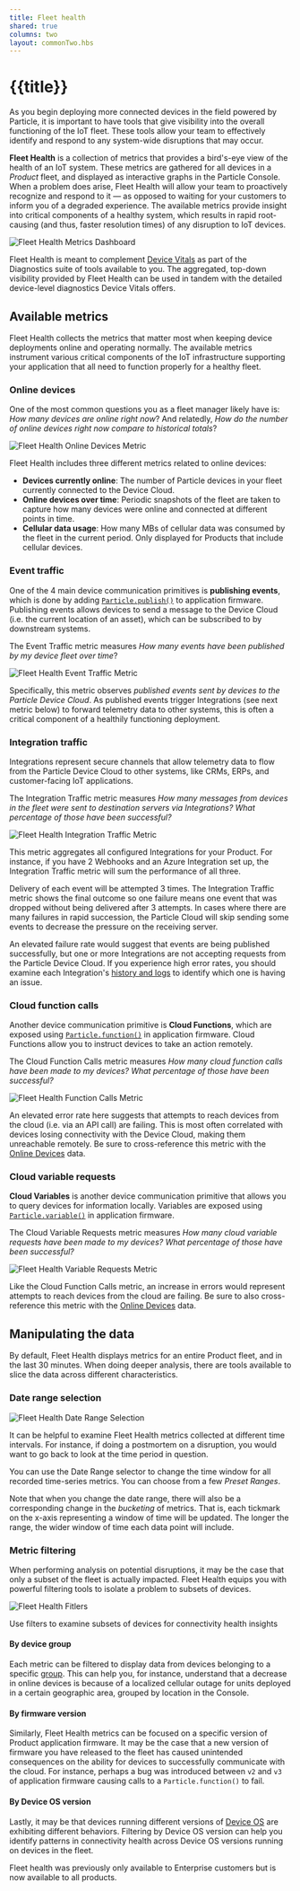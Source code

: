 ```yaml
---
title: Fleet health
shared: true
columns: two
layout: commonTwo.hbs
---
```


# {{title}}

As you begin deploying more connected devices in the field powered by
Particle, it is important to have tools that give visibility into the overall functioning
of the IoT fleet. These tools allow your team to effectively identify and
respond to any system-wide disruptions that may occur.

**Fleet Health** is a collection of metrics that provides a bird's-eye
view of the health of an IoT system. These metrics are gathered for
all devices in a _Product_ fleet, and displayed as interactive graphs in the
Particle Console. When a problem does arise, Fleet Health will allow your team to
proactively recognize and respond to it — as opposed to waiting for your customers to
inform you of a degraded experience. The available metrics provide
insight into critical components of a healthy system, which results in
rapid root-causing (and thus, faster resolution times) of any disruption to IoT devices.

<img src="/assets/images/fleet-health/fh-preview.png" class="full-width"
alt="Fleet Health Metrics Dashboard" />

Fleet Health is meant to complement [Device
Vitals](/tutorials/device-cloud/remote-diagnostics#device-vitals) as
part of the Diagnostics suite of tools available to you. The aggregated,
top-down visibility provided by Fleet Health can be used in tandem with
the detailed device-level diagnostics Device Vitals offers.

## Available metrics
Fleet Health collects the metrics that matter most when keeping device
deployments online and operating normally. The available metrics
instrument various critical components of the IoT infrastructure supporting your
application that all need to function properly for a healthy fleet.

### Online devices
One of the most common questions you as a fleet manager likely have is:
_How many devices are online right now_? And relatedly, _How do the
number of online devices right now compare to historical totals_?

<img src="/assets/images/fleet-health/online-devices.png" class="full-width"
alt="Fleet Health Online Devices Metric" />

Fleet Health includes three different metrics related to online devices:
- **Devices currently online**: The number of Particle
  devices in your fleet currently connected to the Device Cloud.
- **Online devices over time**: Periodic snapshots of the fleet are
  taken to capture how many devices were online and connected at
different points in time.
- **Cellular data usage**: How many MBs of cellular data was consumed by
  the fleet in the current period. Only displayed for Products that
  include cellular devices.

### Event traffic

One of the 4 main device communication primitives is **publishing
events**, which is done by adding
[`Particle.publish()`](/reference/device-os/api/cloud-functions/particle-publish/)
to application firmware. Publishing events allows devices to send a
message to the Device Cloud (i.e. the current location of an
asset), which can be subscribed to by downstream systems.

The Event Traffic metric measures _How many events have been published
by my device fleet over time_?

<img src="/assets/images/fleet-health/event-traffic.png"
alt="Fleet Health Event Traffic Metric" />

Specifically, this metric observes _published events sent by devices to
the Particle Device Cloud_. As published events trigger Integrations
(see next metric below) to
forward telemetry data to other systems, this is often a critical component of
a healthily functioning deployment.

### Integration traffic

Integrations represent secure channels that allow telemetry data to flow
from the Particle Device Cloud to other systems, like CRMs, ERPs, and
customer-facing IoT applications.

The Integration Traffic metric measures _How many messages from devices
in the fleet were sent to destination servers via Integrations? What
percentage of those have been successful?_

<img src="/assets/images/fleet-health/integration-traffic.png"
alt="Fleet Health Integration Traffic Metric" />

This metric aggregates all configured Integrations for your Product. For
instance, if you have 2 Webhooks and an Azure Integration set up, the
Integration Traffic metric will sum the performance of all three.

Delivery of each event will be attempted 3 times. The Integration
Traffic metric shows the final outcome so one failure means one event
that was dropped without being delivered after 3 attempts. In cases where
there are many failures in rapid succession, the Particle Cloud will
skip sending some events to decrease the pressure on the receiving
server.

An elevated failure rate would suggest that events are being published
successfully, but one or more Integrations are not accepting requests
from the Particle Device Cloud. If you experience high error rates, you
should examine each Integration's [history and logs](/reference/cloud-apis/webhooks/#using-the-console) to
identify which one is having an issue.

### Cloud function calls

Another device communication primitive is **Cloud Functions**, which are
exposed using
[`Particle.function()`](/reference/device-os/api/cloud-functions/particle-function/)
in application firmware. Cloud Functions allow you to instruct devices
to take an action remotely.

The Cloud Function Calls metric measures _How many cloud function calls have been made to my devices? What percentage of
those have been successful?_

<img src="/assets/images/fleet-health/function-calls.png"
alt="Fleet Health Function Calls Metric" />

An elevated error rate here suggests that attempts to reach devices from
the cloud (i.e. via an API call) are failing. This is most often
correlated with devices losing connectivity with the Device Cloud,
making them unreachable remotely. Be sure to cross-reference this metric
with the [Online Devices](#online-devices) data.

### Cloud variable requests

**Cloud Variables** is another device communication primitive that
allows you to query devices for information locally. Variables are
exposed using
[`Particle.variable()`](/reference/device-os/api/cloud-functions/particle-variable/)
in application firmware.

The Cloud Variable Requests metric measures _How many cloud variable
requests have been made to my devices? What percentage of
those have been successful?_

<img src="/assets/images/fleet-health/variable-requests.png"
alt="Fleet Health Variable Requests Metric" />

Like the Cloud Function Calls metric, an increase in errors would
represent attempts to reach devices from the cloud are failing. Be sure
to also cross-reference this metric
with the [Online Devices](#online-devices) data.

## Manipulating the data

By default, Fleet Health displays metrics for an entire Product fleet,
and in the last 30 minutes. When doing deeper analysis, there are tools
available to slice the data across different characteristics.

### Date range selection

<img src="/assets/images/fleet-health/date-range.png"
alt="Fleet Health Date Range Selection" />

It can be helpful to examine Fleet Health metrics collected at different
time intervals. For instance, if doing a postmortem on a disruption,
you would want to go back to look at the time period in question.

You can use the Date Range selector to change the time window for all
recorded time-series metrics. You can choose from a few _Preset
Ranges_.

Note that when you change the date range, there will also be a
corresponding change in the _bucketing_ of metrics. That is, each
tickmark on the x-axis representing a window of time will be updated.
The longer the range, the wider window of time each data point will
include.

### Metric filtering

When performing analysis on potential disruptions, it may be the case
that only a subset of the fleet is actually impacted. Fleet Health
equips you with powerful filtering tools to isolate a problem to subsets
of devices.

<img src="/assets/images/fleet-health/fh-filters.png"
alt="Fleet Health Fitlers" />
<p class="caption">Use filters to examine subsets of devices for
connectivity health insights</p>

#### By device group
Each metric can be filtered to display data from devices belonging to a
specific [group](/getting-started/console/device-groups/). This can help you, for instance, understand that a
decrease in online devices is because of a localized cellular outage for
units deployed in a certain geographic area, grouped by location in the
Console.

#### By firmware version
Similarly, Fleet Health metrics can be focused on a specific version of
Product application firmware. It may be the case that a new version of
firmware you have released to the fleet has caused unintended
consequences on the ability for devices to successfully communicate with
the cloud. For instance, perhaps a bug was introduced between `v2` and
`v3` of application firmware causing calls to a `Particle.function()` to
fail.

#### By Device OS version
Lastly, it may be that devices running different versions of [Device
OS](/getting-started/device-os/introduction-to-device-os/) are exhibiting different behaviors.
Filtering by Device OS version can help you identify patterns in
connectivity health across Device OS versions running on devices in the
fleet.

Fleet health was previously only available to Enterprise customers but is 
now available to all products.
